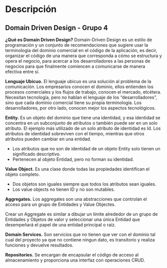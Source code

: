 # Descripción
## Domain Driven Design - Grupo 4

**¿Qué es Domain Driven Design?**
Domain-Driven Design es un estilo de programación y un conjunto de recomendaciones que sugiere usar la terminología del dominio comercial en el código de la aplicación, es decir, organizar el código de una manera que corresponda a cómo se estructura y opera el negocio, para acercar a los desarrolladores a las personas de negocios para que finalmente comiencen a comunicarse de manera efectiva entre sí. 

**Lenguaje Ubicuo.**
El lenguaje ubicuo es una solución al problema de la comunicación.
Los empresarios conocen el dominio, ellos entienden los procesos comerciales y los flujos de trabajo, conocen el mercado, etcétera. Necesitan tecnología, pero no hablan el lenguaje de los “desarrolladores”, sino que cada dominio comercial tiene su propia terminología. Los desarrolladores, por otro lado, conocen mejor los aspectos tecnológicos.

**Entity.**
Es un objeto del dominio que tiene una identidad, y esa identidad se concentra en un subconjunto de atributos o también puede ser en un solo atributo. El ejemplo más utilizado de un solo atributo de identidad es Id. Los atributos de identidad sobreviven con el tiempo, mientras que otros atributos pueden cambiar en una entidad. 
- Los atributos que no son de identidad de un objeto Entity solo tienen un significado descriptivo. 
- Pertenecen al objeto Entidad, pero no forman su identidad.

**Value Object.**
Es una clase donde todas las propiedades identifican el objeto completo. 
- Dos objetos son iguales siempre que todos los atributos sean iguales.
- Los value objects no tienen ID y no son mutables.

**Aggregates.**
Los aggregates son una abstracciones que controlan el acceso para un grupo de Entidades y Value Objectes. 

Crear un Aggregate es similar a dibujar un límite alrededor de un grupo de Entidades y Objetos de valor y seleccionar una única Entidad que desempeñará el papel de una entidad principal o raíz.

**Domain Services.**
Son servicios que no tienen que ver con el dominio tal cual del proyecto ya que no contiene ningun dato, es transitorio y realiza funciones y devuelve resultados.

**Repositories.**
Se encargan de encapsular el código de acceso al almacenamiento y proporciona una interfaz con operaciones CRUD.